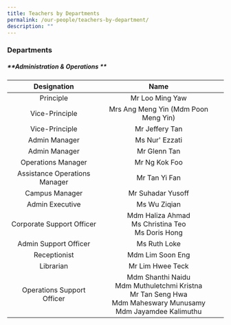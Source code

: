 ```yaml
---
title: Teachers by Departments
permalink: /our-people/teachers-by-department/
description: ""
---
```

### **Departments**

##### **Administration &amp; Operations **

| Designation |               Name |      |
|:---:|:---:|:---:|
| Principle | Mr Loo Ming Yaw
| Vice-Principle | Mrs Ang Meng Yin (Mdm Poon Meng Yin)
| Vice-Principle | Mr Jeffery Tan
| Admin Manager | Ms Nur' Ezzati
| Admin Manager | Mr Glenn Tan
| Operations Manager | Mr Ng Kok Foo
| Assistance Operations Manager | Mr Tan Yi Fan
| Campus Manager | Mr Suhadar Yusoff
| Admin Executive | Ms Wu Ziqian
| Corporate Support Officer | Mdm Haliza Ahmad <br> Ms Christina Teo <br> Ms Doris Hong
| Admin Support Officer | Ms Ruth Loke
| Receptionist | Mdm Lim Soon Eng
| Librarian | Mr Lim Hwee Teck
| Operations Support Officer | Mdm Shanthi Naidu <br> Mdm Muthuletchmi Kristna <br> Mr Tan Seng Hwa <br> Mdm Maheswary Munusamy <br> Mdm Jayamdee Kalimuthu
